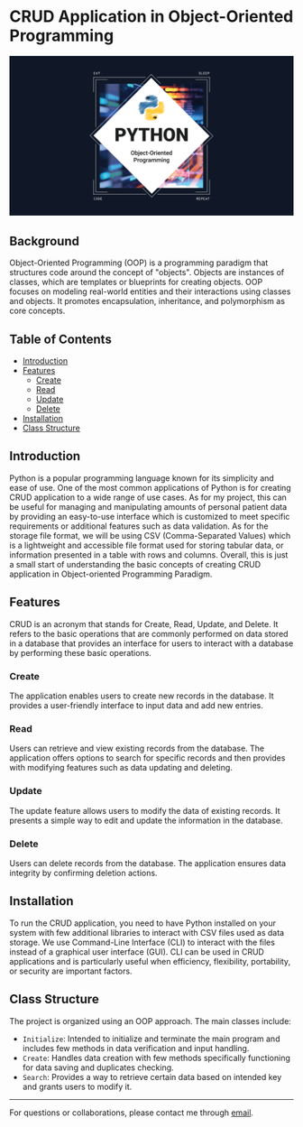 # CRUD Application in Object-Oriented Programming
![Project Logo](banner.png)

## Background
Object-Oriented Programming (OOP) is a programming paradigm that structures code around the concept of "objects". Objects are instances of classes, which are templates or blueprints for creating objects. OOP focuses on modeling real-world entities and their interactions using classes and objects. It promotes encapsulation, inheritance, and polymorphism as core concepts.

## Table of Contents
- [Introduction](#introduction)
- [Features](#features)
  - [Create](#create)
  - [Read](#read)
  - [Update](#update)
  - [Delete](#delete)
- [Installation](#installation)
- [Class Structure](#class-structure)

## Introduction
Python is a popular programming language known for its simplicity and ease of use. One of the most common applications of Python is for creating CRUD application to a wide range of use cases. As for my project, this can be useful for managing and manipulating amounts of personal patient data by providing an easy-to-use interface which is customized to meet specific requirements or additional features such as data validation. As for the storage file format, we will be using CSV (Comma-Separated Values) which is a lightweight and accessible file format used for storing tabular data, or information presented in a table with rows and columns. Overall, this is just a small start of understanding the basic concepts of creating CRUD application in Object-oriented Programming Paradigm.

## Features
CRUD is an acronym that stands for Create, Read, Update, and Delete. It refers to the basic operations that are commonly performed on data stored in a database that provides an interface for users to interact with a database by performing these basic operations.

### Create
The application enables users to create new records in the database. It provides a user-friendly interface to input data and add new entries.

### Read
Users can retrieve and view existing records from the database. The application offers options to search for specific records and then provides with modifying features such as data updating and deleting.

### Update
The update feature allows users to modify the data of existing records. It presents a simple way to edit and update the information in the database.

### Delete
Users can delete records from the database. The application ensures data integrity by confirming deletion actions.

## Installation
To run the CRUD application, you need to have Python installed on your system with few additional libraries to interact with CSV files used as data storage. We use Command-Line Interface (CLI) to interact with the files instead of a graphical user interface (GUI). CLI can be used in CRUD applications and is particularly useful when efficiency, flexibility, portability, or security are important factors.

## Class Structure
The project is organized using an OOP approach. The main classes include:
- `Initialize`: Intended to initialize and terminate the main program and includes few methods in data verification and input handling.
- `Create`: Handles data creation with few methods specifically functioning for data saving and duplicates checking.
- `Search`: Provides a way to retrieve certain data based on intended key and grants users to modify it.

---

For questions or collaborations, please contact me through [email](mailto:arighymoch@gmail.com).

